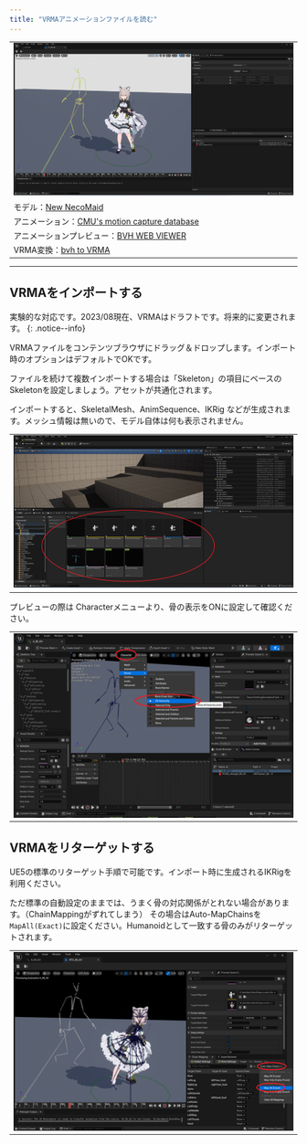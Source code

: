 ```yaml
---
title: "VRMAアニメーションファイルを読む"
---
```


||
|-|
|[![](./assets/images/small/04v_top.png)](../assets/images/04v_top.png)|
|モデル：[New NecoMaid](https://sonovr.booth.pm/items/4252664) |
|アニメーション：[CMU's motion capture database](https://sites.google.com/a/cgspeed.com/cgspeed/motion-capture/cmu-bvh-conversion)|
|アニメーションプレビュー：[BVH WEB VIEWER](http://motion.hahasoha.net/)|
|VRMA変換：[bvh to VRMA](https://github.com/vrm-c/bvh2vrma)|

----

## VRMAをインポートする

実験的な対応です。2023/08現在、VRMAはドラフトです。将来的に変更されます。
{: .notice--info}

VRMAファイルをコンテンツブラウザにドラッグ＆ドロップします。インポート時のオプションはデフォルトでOKです。

ファイルを続けて複数インポートする場合は「Skeleton」の項目にベースのSkeletonを設定しましょう。アセットが共通化されます。

インポートすると、SkeletalMesh、AnimSequence、IKRig などが生成されます。メッシュ情報は無いので、モデル自体は何も表示されません。

||
|-|
|[![](./assets/images/small/04v_mesh.png)](../assets/images/04v_mesh.png)|


プレビューの際は Characterメニューより、骨の表示をONに設定して確認ください。

||
|-|
|[![](./assets/images/small/04v_show.png)](../assets/images/04v_show.png)|


## VRMAをリターゲットする

UE5の標準のリターゲット手順で可能です。インポート時に生成されるIKRigを利用ください。

ただ標準の自動設定のままでは、うまく骨の対応関係がとれない場合があります。（ChainMappingがずれてしまう）
その場合はAuto-MapChainsを`MapAll(Exact)`に設定ください。Humanoidとして一致する骨のみがリターゲットされます。

||
|-|
|[![](./assets/images/small/04v_retarget.png)](../assets/images/04v_retarget.png)|



